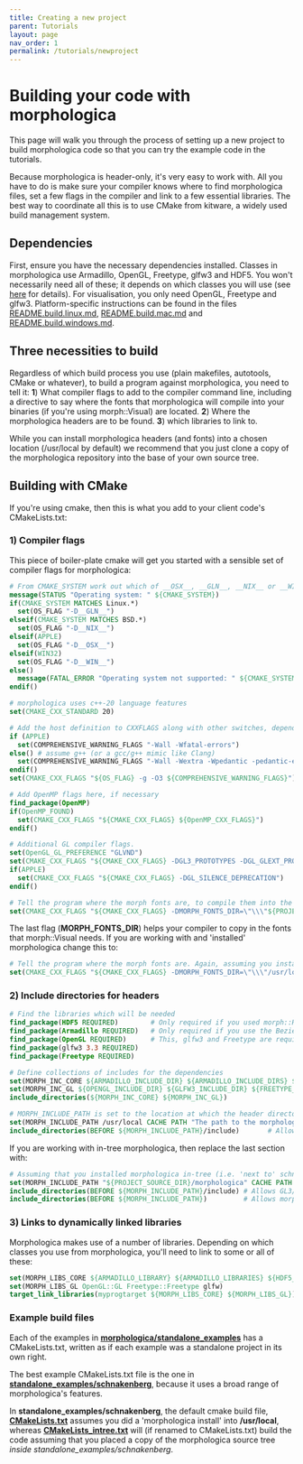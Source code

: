 ```yaml
---
title: Creating a new project
parent: Tutorials
layout: page
nav_order: 1
permalink: /tutorials/newproject
---
```

# Building your code with morphologica

This page will walk you through the process of setting up a new project to build morphologica code so that you can try the example code in the tutorials.

Because morphologica is header-only, it's very easy to work with. All you have to do is make sure your compiler knows where to find morphologica files, set a few flags in the compiler and link to a few essential libraries. The best way to coordinate all this is to use CMake from kitware, a widely used build management system.

## Dependencies

First, ensure you have the necessary dependencies installed. Classes in morphologica use Armadillo, OpenGL, Freetype, glfw3 and HDF5. You won't necessarily need all of these; it depends on which classes you will use (see [here](https://github.com/ABRG-Models/morphologica/blob/main/README.coding.md#linking-a-morphologica-program) for details). For visualisation, you only need OpenGL, Freetype and glfw3. Platform-specific instructions can be found in the files [README.build.linux.md](https://github.com/ABRG-Models/morphologica/blob/main/README.build.linux.md), [README.build.mac.md](https://github.com/ABRG-Models/morphologica/blob/main/README.build.mac.md) and [README.build.windows.md](https://github.com/ABRG-Models/morphologica/blob/main/README.build.windows.md).

## Three necessities to build

Regardless of which build process you use (plain makefiles, autotools,
CMake or whatever), to build a program against morphologica, you need
to tell it: **1**) What compiler flags to add to the
compiler command line, including a directive to say where the fonts
that morphologica will compile into your binaries (if you're using
morph::Visual) are located. **2**) Where the morphologica headers are
to be found. **3**) which libraries to link to.

While you can install morphologica headers (and fonts) into a chosen
location (/usr/local by default) we recommend that you just clone a
copy of the morphologica repository into the base of your own source tree.

## Building with CMake

If you're using cmake, then this is what you add to your client code's
CMakeLists.txt:

### 1) Compiler flags

This piece of boiler-plate cmake will get you started with a sensible
set of compiler flags for morphologica:

```cmake
# From CMAKE_SYSTEM work out which of __OSX__, __GLN__, __NIX__ or __WIN__ are required
message(STATUS "Operating system: " ${CMAKE_SYSTEM})
if(CMAKE_SYSTEM MATCHES Linux.*)
  set(OS_FLAG "-D__GLN__")
elseif(CMAKE_SYSTEM MATCHES BSD.*)
  set(OS_FLAG "-D__NIX__")
elseif(APPLE)
  set(OS_FLAG "-D__OSX__")
elseif(WIN32)
  set(OS_FLAG "-D__WIN__")
else()
  message(FATAL_ERROR "Operating system not supported: " ${CMAKE_SYSTEM})
endif()

# morphologica uses c++-20 language features
set(CMAKE_CXX_STANDARD 20)

# Add the host definition to CXXFLAGS along with other switches, depending on OS/Compiler
if (APPLE)
  set(COMPREHENSIVE_WARNING_FLAGS "-Wall -Wfatal-errors")
else() # assume g++ (or a gcc/g++ mimic like Clang)
  set(COMPREHENSIVE_WARNING_FLAGS "-Wall -Wextra -Wpedantic -pedantic-errors -Werror -Wfatal-errors -Wno-psabi -Wno-unknown-pragmas")
endif()
set(CMAKE_CXX_FLAGS "${OS_FLAG} -g -O3 ${COMPREHENSIVE_WARNING_FLAGS}")

# Add OpenMP flags here, if necessary
find_package(OpenMP)
if(OpenMP_FOUND)
  set(CMAKE_CXX_FLAGS "${CMAKE_CXX_FLAGS} ${OpenMP_CXX_FLAGS}")
endif()

# Additional GL compiler flags.
set(OpenGL_GL_PREFERENCE "GLVND")
set(CMAKE_CXX_FLAGS "${CMAKE_CXX_FLAGS} -DGL3_PROTOTYPES -DGL_GLEXT_PROTOTYPES")
if(APPLE)
  set(CMAKE_CXX_FLAGS "${CMAKE_CXX_FLAGS} -DGL_SILENCE_DEPRECATION")
endif()

# Tell the program where the morph fonts are, to compile them into the binary
set(CMAKE_CXX_FLAGS "${CMAKE_CXX_FLAGS} -DMORPH_FONTS_DIR=\"\\\"${PROJECT_SOURCE_DIR}/morphologica/fonts\\\"\"")
```

The last flag (**MORPH_FONTS_DIR**) helps your compiler to copy in the
fonts that morph::Visual needs.  If you are working with and
'installed' morphologica change this to:

```cmake
# Tell the program where the morph fonts are. Again, assuming you installed morphologica in /usr/local:
set(CMAKE_CXX_FLAGS "${CMAKE_CXX_FLAGS} -DMORPH_FONTS_DIR=\"\\\"/usr/local/share/fonts\\\"\"")
```

### 2) Include directories for headers

```cmake
# Find the libraries which will be needed
find_package(HDF5 REQUIRED)        # Only required if you used morph::HdfData
find_package(Armadillo REQUIRED)   # Only required if you use the Bezier curve classes or HexGrid/CartGrid
find_package(OpenGL REQUIRED)      # This, glfw3 and Freetype are required for morph::Visual
find_package(glfw3 3.3 REQUIRED)
find_package(Freetype REQUIRED)

# Define collections of includes for the dependencies
set(MORPH_INC_CORE ${ARMADILLO_INCLUDE_DIR} ${ARMADILLO_INCLUDE_DIRS} ${HDF5_INCLUDE_DIR})
set(MORPH_INC_GL ${OPENGL_INCLUDE_DIR} ${GLFW3_INCLUDE_DIR} ${FREETYPE_INCLUDE_DIRS})
include_directories(${MORPH_INC_CORE} ${MORPH_INC_GL})

# MORPH_INCLUDE_PATH is set to the location at which the header directory 'morph' is found. For 'Installed morpholoigca':
set(MORPH_INCLUDE_PATH /usr/local CACHE PATH "The path to the morphologica headers (e.g. /usr/local/include or \$HOME/usr/include)")
include_directories(BEFORE ${MORPH_INCLUDE_PATH}/include)       # Allows morph/Header.h to be found
```
If you are working with in-tree morphologica, then replace the last section with:
```cmake
# Assuming that you installed morphologica in-tree (i.e. 'next to' schnakenberg.cpp).
set(MORPH_INCLUDE_PATH "${PROJECT_SOURCE_DIR}/morphologica" CACHE PATH "The path to morphologica")
include_directories(BEFORE ${MORPH_INCLUDE_PATH}/include) # Allows GL3/gl3.h to be found
include_directories(BEFORE ${MORPH_INCLUDE_PATH})         # Allows morph/Header.h to be found
```

### 3) Links to dynamically linked libraries

Morphologica makes use of a number of libraries. Depending on which
classes you use from morphologica, you'll need to link to some or all
of these:

```cmake
set(MORPH_LIBS_CORE ${ARMADILLO_LIBRARY} ${ARMADILLO_LIBRARIES} ${HDF5_C_LIBRARIES})
set(MORPH_LIBS_GL OpenGL::GL Freetype::Freetype glfw)
target_link_libraries(myprogtarget ${MORPH_LIBS_CORE} ${MORPH_LIBS_GL})
```

### Example build files

Each of the examples in [**morphologica/standalone_examples**](https://github.com/ABRG-Models/morphologica/tree/main/standalone_examples) has a CMakeLists.txt, written as if each
example was a standalone project in its own right.

The best example CMakeLists.txt file is the one in [**standalone_examples/schnakenberg**](https://github.com/ABRG-Models/morphologica/tree/main/standalone_examples/schnakenberg),
because it uses a broad range of morphologica's features.

In **standalone_examples/schnakenberg**, the default cmake build file, [**CMakeLists.txt**](https://github.com/ABRG-Models/morphologica/blob/main/standalone_examples/schnakenberg/CMakeLists.txt) assumes you did a
'morphologica install' into **/usr/local**, whereas
[**CMakeLists_intree.txt**](https://github.com/ABRG-Models/morphologica/blob/main/standalone_examples/schnakenberg/CMakeLists_intree.txt) will (if renamed to CMakeLists.txt) build the code assuming that you
placed a copy of the morphologica source  tree *inside* *standalone_examples/schnakenberg*.
